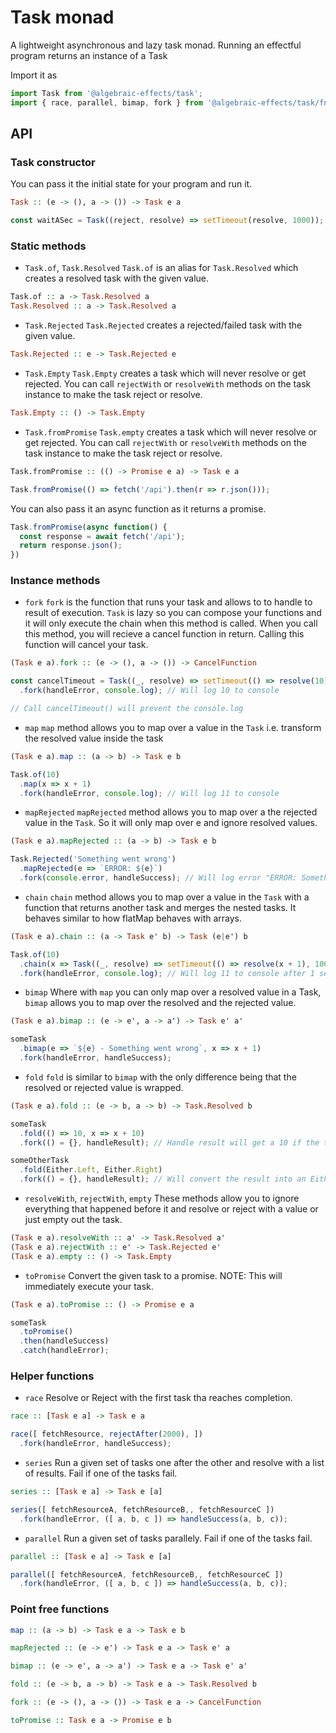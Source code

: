 
# Task monad
A lightweight asynchronous and lazy task monad. Running an effectful program returns an instance of a Task


Import it as
```js
import Task from '@algebraic-effects/task';
import { race, parallel, bimap, fork } from '@algebraic-effects/task/fns'; // Helper functions. Also includes point-free alternatives for Task#method
```

## API

### Task constructor
You can pass it the initial state for your program and run it.
```haskell
Task :: (e -> (), a -> ()) -> Task e a
```

```js
const waitASec = Task((reject, resolve) => setTimeout(resolve, 1000));
```

### Static methods

* `Task.of`, `Task.Resolved`
`Task.of` is an alias for `Task.Resolved` which creates a resolved task with the given value.
```haskell
Task.of :: a -> Task.Resolved a
Task.Resolved :: a -> Task.Resolved a
```

* `Task.Rejected`
`Task.Rejected` creates a rejected/failed task with the given value.
```haskell
Task.Rejected :: e -> Task.Rejected e
```

* `Task.Empty`
`Task.Empty` creates a task which will never resolve or get rejected. You can call `rejectWith` or `resolveWith` methods on the task instance to make the task reject or resolve.
```haskell
Task.Empty :: () -> Task.Empty
```

* `Task.fromPromise`
`Task.empty` creates a task which will never resolve or get rejected. You can call `rejectWith` or `resolveWith` methods on the task instance to make the task reject or resolve.
```haskell
Task.fromPromise :: (() -> Promise e a) -> Task e a
```

```js
Task.fromPromise(() => fetch('/api').then(r => r.json()));
```

You can also pass it an async function as it returns a promise.
```js
Task.fromPromise(async function() {
  const response = await fetch('/api');
  return response.json();
})
```


### Instance methods

* `fork`
`fork` is the function that runs your task and allows to to handle to result of execution. `Task` is lazy so you can compose your functions and it will only execute the chain when this method is called. When you call this method, you will recieve a cancel function in return. Calling this function will cancel your task.
```haskell
(Task e a).fork :: (e -> (), a -> ()) -> CancelFunction
```
```js
const cancelTimeout = Task((_, resolve) => setTimeout(() => resolve(10), 1000))
  .fork(handleError, console.log); // Will log 10 to console

// Call cancelTimeout() will prevent the console.log
```


* `map`
`map` method allows you to map over a value in the `Task` i.e. transform the resolved value inside the task
```haskell
(Task e a).map :: (a -> b) -> Task e b
```
```js
Task.of(10)
  .map(x => x + 1)
  .fork(handleError, console.log); // Will log 11 to console
```


* `mapRejected`
`mapRejected` method allows you to map over a the rejected value in the `Task`. So it will only map over e and ignore resolved values.
```haskell
(Task e a).mapRejected :: (a -> b) -> Task e b
```
```js
Task.Rejected('Something went wrong')
  .mapRejected(e => `ERROR: ${e}`)
  .fork(console.error, handleSuccess); // Will log error "ERROR: Something went wrong"
```


* `chain`
`chain` method allows you to map over a value in the `Task` with a function that returns another task and merges the nested tasks. It behaves similar to how flatMap behaves with arrays.
```haskell
(Task e a).chain :: (a -> Task e' b) -> Task (e|e') b
```
```js
Task.of(10)
  .chain(x => Task((_, resolve) => setTimeout(() => resolve(x + 1), 1000)))
  .fork(handleError, console.log); // Will log 11 to console after 1 second
```


* `bimap`
Where with `map` you can only map over a resolved value in a Task, `bimap` allows you to map over the resolved and the rejected value.
```haskell
(Task e a).bimap :: (e -> e', a -> a') -> Task e' a'
```
```js
someTask
  .bimap(e => `${e} - Something went wrong`, x => x + 1)
  .fork(handleError, handleSuccess);
```


* `fold`
`fold` is similar to `bimap` with the only difference being that the resolved or rejected value is wrapped.
```haskell
(Task e a).fold :: (e -> b, a -> b) -> Task.Resolved b
```
```js
someTask
  .fold(() => 10, x => x + 10)
  .fork(() = {}, handleResult); // Handle result will get a 10 if the task is rejected, else, it will get (resolved value + 10)

someOtherTask
  .fold(Either.Left, Either.Right)
  .fork(() = {}, handleResult); // Will convert the result into an Either
```


* `resolveWith`, `rejectWith`, `empty`
These methods allow you to ignore everything that happened before it and resolve or reject with a value or just empty out the task.
```haskell
(Task e a).resolveWith :: a' -> Task.Resolved a'
(Task e a).rejectWith :: e' -> Task.Rejected e'
(Task e a).empty :: () -> Task.Empty
```

* `toPromise`
Convert the given task to a promise.
NOTE: This will immediately execute your task.
```haskell
(Task e a).toPromise :: () -> Promise e a
```
```js
someTask
  .toPromise()
  .then(handleSuccess)
  .catch(handleError);
```


### Helper functions

* `race`
Resolve or Reject with the first task tha reaches completion.

```haskell
race :: [Task e a] -> Task e a
```
```js
race([ fetchResource, rejectAfter(2000), ])
  .fork(handleError, handleSuccess);
```


* `series`
Run a given set of tasks one after the other and resolve with a list of results. Fail if one of the tasks fail.

```haskell
series :: [Task e a] -> Task e [a]
```
```js
series([ fetchResourceA, fetchResourceB,, fetchResourceC ])
  .fork(handleError, ([ a, b, c ]) => handleSuccess(a, b, c));
```


* `parallel`
Run a given set of tasks parallely. Fail if one of the tasks fail.

```haskell
parallel :: [Task e a] -> Task e [a]
```
```js
parallel([ fetchResourceA, fetchResourceB,, fetchResourceC ])
  .fork(handleError, ([ a, b, c ]) => handleSuccess(a, b, c));
```


### Point free functions

```haskell
map :: (a -> b) -> Task e a -> Task e b
```
```haskell
mapRejected :: (e -> e') -> Task e a -> Task e' a
```
```haskell
bimap :: (e -> e', a -> a') -> Task e a -> Task e' a'
```
```haskell
fold :: (e -> b, a -> b) -> Task e a -> Task.Resolved b
```
```haskell
fork :: (e -> (), a -> ()) -> Task e a -> CancelFunction
```
```haskell
toPromise :: Task e a -> Promise e b
```

